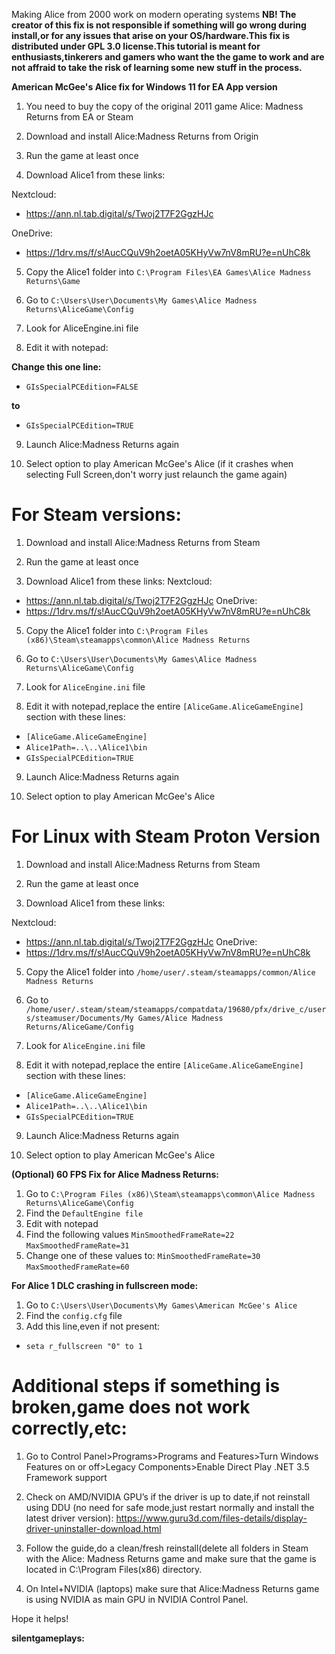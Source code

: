 Making Alice from 2000 work on modern operating systems
**NB! The creator of this fix is not responsible if something will go wrong during install,or for any issues that arise on your OS/hardware.This fix is distributed under GPL 3.0 license.This tutorial is meant for enthusiasts,tinkerers and gamers who want the the game to work and are not affraid to take the risk of learning some new stuff in the process.**

**American McGee's Alice fix for Windows 11 for EA App version**  

1. You need to buy the copy of the original 2011 game Alice: Madness Returns from EA or Steam

2. Download and install Alice:Madness Returns from Origin

3. Run the game at least once

4. Download Alice1 from these links: 

Nextcloud:
* https://ann.nl.tab.digital/s/Twoj2T7F2GgzHJc

OneDrive:
* https://1drv.ms/f/s!AucCQuV9h2oetA05KHyVw7nV8mRU?e=nUhC8k

5. Copy the Alice1 folder into ``C:\Program Files\EA Games\Alice Madness Returns\Game``

6. Go to ``C:\Users\User\Documents\My Games\Alice Madness Returns\AliceGame\Config``

7. Look for AliceEngine.ini file

8. Edit it with notepad:

**Change this one line:** 

* ``GIsSpecialPCEdition=FALSE``

**to**

* ``GIsSpecialPCEdition=TRUE``

9. Launch Alice:Madness Returns again

10. Select option to play American McGee's Alice (if it crashes when selecting Full Screen,don't worry just relaunch the game again)

# For Steam versions:
1. Download and install Alice:Madness Returns from Steam

3. Run the game at least once

4. Download Alice1 from these links: 
Nextcloud:
* https://ann.nl.tab.digital/s/Twoj2T7F2GgzHJc
OneDrive:
* https://1drv.ms/f/s!AucCQuV9h2oetA05KHyVw7nV8mRU?e=nUhC8k

5. Copy the Alice1 folder into ``C:\Program Files (x86)\Steam\steamapps\common\Alice Madness Returns``

6. Go to ``C:\Users\User\Documents\My Games\Alice Madness Returns\AliceGame\Config``

7. Look for ``AliceEngine.ini`` file

8. Edit it with notepad,replace the entire ``[AliceGame.AliceGameEngine]`` section with these lines:


* ``[AliceGame.AliceGameEngine]``
* ``Alice1Path=..\..\Alice1\bin``
* ``GIsSpecialPCEdition=TRUE``


9. Launch Alice:Madness Returns again

10. Select option to play American McGee's Alice

# For Linux with Steam Proton Version
1. Download and install Alice:Madness Returns from Steam

3. Run the game at least once

4. Download Alice1 from these links: 

Nextcloud:
* https://ann.nl.tab.digital/s/Twoj2T7F2GgzHJc
OneDrive:
* https://1drv.ms/f/s!AucCQuV9h2oetA05KHyVw7nV8mRU?e=nUhC8k

5. Copy the Alice1 folder into ``/home/user/.steam/steamapps/common/Alice Madness Returns``

6. Go to ``/home/user/.steam/steam/steamapps/compatdata/19680/pfx/drive_c/users/steamuser/Documents/My Games/Alice Madness Returns/AliceGame/Config``

7. Look for ``AliceEngine.ini`` file

8. Edit it with notepad,replace the entire ``[AliceGame.AliceGameEngine]`` section with these lines:

* ``[AliceGame.AliceGameEngine]``
* ``Alice1Path=..\..\Alice1\bin``
* ``GIsSpecialPCEdition=TRUE``

9. Launch Alice:Madness Returns again

10. Select option to play American McGee's Alice


**(Optional) 60 FPS Fix for Alice Madness Returns:**
1. Go to ``C:\Program Files (x86)\Steam\steamapps\common\Alice Madness Returns\AliceGame\Config``
2. Find the ``DefaultEngine file``
3. Edit with notepad
4. Find the following values
``MinSmoothedFrameRate=22``
``MaxSmoothedFrameRate=31``
5. Change one of these values to: 
``MinSmoothedFrameRate=30``
``MaxSmoothedFrameRate=60``

**For Alice 1 DLC crashing in fullscreen mode:**
1. Go to ``C:\Users\User\Documents\My Games\American McGee's Alice``
2. Find the ``config.cfg`` file 
3. Add this line,even if not present:
* ``seta r_fullscreen "0" to 1``

# Additional steps if something is broken,game does not work correctly,etc:

1. Go to Control Panel>Programs>Programs and Features>Turn Windows Features on or off>Legacy Components>Enable Direct Play .NET 3.5 Framework support

2. Check on AMD/NVIDIA GPU’s if the driver is up to date,if not reinstall using DDU
(no need for safe mode,just restart normally and install the latest driver version):
https://www.guru3d.com/files-details/display-driver-uninstaller-download.html

3. Follow the guide,do a clean/fresh reinstall(delete all folders in Steam with the Alice: Madness Returns game and make sure that the game is located in C:\Program Files(x86) directory.

4. On Intel+NVIDIA (laptops) make sure that Alice:Madness Returns game is using NVIDIA as main GPU in NVIDIA Control Panel. 

Hope it helps!

**silentgameplays:**
